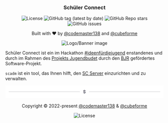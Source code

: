 <div align="center">
<h3>Schüler Connect</h1>
<p>
<img alt="License" src="https://img.shields.io/badge/license-agpl--3.0-red?style=for-the-badge&v=2">
<img alt="GitHub tag (latest by date)" src="https://img.shields.io/github/v/tag/schueler-connect/scadm?color=orange&label=%F0%9F%9A%80%20version&style=for-the-badge&v=2">
<img alt="GitHub Repo stars" src="https://img.shields.io/github/stars/schueler-connect/scadm?label=%E2%AD%90%EF%B8%8F%20stars&style=for-the-badge&color=yellow&v=3">
<img alt="GitHub issues" src="https://img.shields.io/github/issues/schueler-connect/scadm?color=green&style=for-the-badge&label=%F0%9F%9A%A8%20issues&v=2">
</p>
<p>Built with ❤️ by <a href="https://github.com/codemaster138">@codemaster138</a> and <a href="https://github.com/cubeforme">@cubeforme</a></p>
<img alt="Logo/Banner image" src="assets/cover2.png" style="max-width: 800px"/>
</div>

Schüler Connect ist ein im Hackathon [#ideenfürdiejugend](https://ideenfuerdiejugend.de/) enstandenes und durch im Rahmen des [Projekts Jugendbudet](https://ideenfuerdiejugend.de/das-jugendbudget/) durch den [BJR](https://bjr.de/) gefördertes Software-Projekt.

`scadm`
 ist ein tool, das Ihnen hilft, den [SC Server](https://github.com/schueler-connect/backend) einzurichten und zu verwalten.

<!-- TODO: Finish README! -->

<div align="center">
<img alt="" src="assets/footer.png"/>
<p>Copyright © 2022-present <a href="https://github.com/codemaster138/">@codemaster138</a> & <a href="https://github.com/cubeforme/">@cubeforme</a></p>
<img alt="License" src="https://img.shields.io/badge/license-agpl--3.0-red?style=for-the-badge">
</div>
